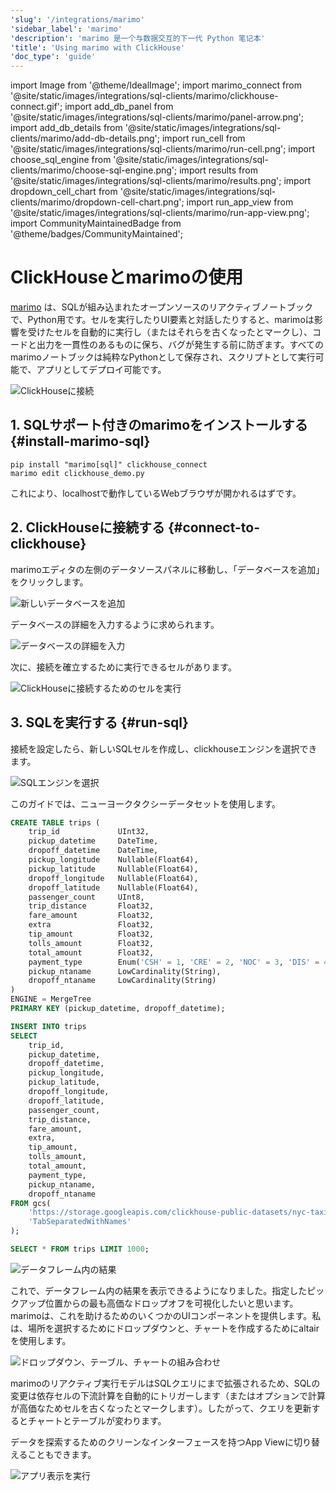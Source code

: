 ```yaml
---
'slug': '/integrations/marimo'
'sidebar_label': 'marimo'
'description': 'marimo 是一个与数据交互的下一代 Python 笔记本'
'title': 'Using marimo with ClickHouse'
'doc_type': 'guide'
---
```


import Image from '@theme/IdealImage';
import marimo_connect from '@site/static/images/integrations/sql-clients/marimo/clickhouse-connect.gif';
import add_db_panel from '@site/static/images/integrations/sql-clients/marimo/panel-arrow.png';
import add_db_details from '@site/static/images/integrations/sql-clients/marimo/add-db-details.png';
import run_cell from '@site/static/images/integrations/sql-clients/marimo/run-cell.png';
import choose_sql_engine from '@site/static/images/integrations/sql-clients/marimo/choose-sql-engine.png';
import results from '@site/static/images/integrations/sql-clients/marimo/results.png';
import dropdown_cell_chart from '@site/static/images/integrations/sql-clients/marimo/dropdown-cell-chart.png';
import run_app_view from '@site/static/images/integrations/sql-clients/marimo/run-app-view.png';
import CommunityMaintainedBadge from '@theme/badges/CommunityMaintained';


# ClickHouseとmarimoの使用

<CommunityMaintainedBadge/>

[marimo](https://marimo.io/) は、SQLが組み込まれたオープンソースのリアクティブノートブックで、Python用です。セルを実行したりUI要素と対話したりすると、marimoは影響を受けたセルを自動的に実行し（またはそれらを古くなったとマークし）、コードと出力を一貫性のあるものに保ち、バグが発生する前に防ぎます。すべてのmarimoノートブックは純粋なPythonとして保存され、スクリプトとして実行可能で、アプリとしてデプロイ可能です。

<Image img={marimo_connect} size="md" border alt="ClickHouseに接続" />

## 1. SQLサポート付きのmarimoをインストールする {#install-marimo-sql}

```shell
pip install "marimo[sql]" clickhouse_connect
marimo edit clickhouse_demo.py
```
これにより、localhostで動作しているWebブラウザが開かれるはずです。

## 2. ClickHouseに接続する {#connect-to-clickhouse}

marimoエディタの左側のデータソースパネルに移動し、「データベースを追加」をクリックします。

<Image img={add_db_panel} size="sm" border alt="新しいデータベースを追加" />

データベースの詳細を入力するように求められます。

<Image img={add_db_details} size="md" border alt="データベースの詳細を入力" />

次に、接続を確立するために実行できるセルがあります。

<Image img={run_cell} size="md" border alt="ClickHouseに接続するためのセルを実行" />

## 3. SQLを実行する {#run-sql}

接続を設定したら、新しいSQLセルを作成し、clickhouseエンジンを選択できます。

<Image img={choose_sql_engine} size="md" border alt="SQLエンジンを選択" />

このガイドでは、ニューヨークタクシーデータセットを使用します。

```sql
CREATE TABLE trips (
    trip_id             UInt32,
    pickup_datetime     DateTime,
    dropoff_datetime    DateTime,
    pickup_longitude    Nullable(Float64),
    pickup_latitude     Nullable(Float64),
    dropoff_longitude   Nullable(Float64),
    dropoff_latitude    Nullable(Float64),
    passenger_count     UInt8,
    trip_distance       Float32,
    fare_amount         Float32,
    extra               Float32,
    tip_amount          Float32,
    tolls_amount        Float32,
    total_amount        Float32,
    payment_type        Enum('CSH' = 1, 'CRE' = 2, 'NOC' = 3, 'DIS' = 4, 'UNK' = 5),
    pickup_ntaname      LowCardinality(String),
    dropoff_ntaname     LowCardinality(String)
)
ENGINE = MergeTree
PRIMARY KEY (pickup_datetime, dropoff_datetime);
```

```sql
INSERT INTO trips
SELECT
    trip_id,
    pickup_datetime,
    dropoff_datetime,
    pickup_longitude,
    pickup_latitude,
    dropoff_longitude,
    dropoff_latitude,
    passenger_count,
    trip_distance,
    fare_amount,
    extra,
    tip_amount,
    tolls_amount,
    total_amount,
    payment_type,
    pickup_ntaname,
    dropoff_ntaname
FROM gcs(
    'https://storage.googleapis.com/clickhouse-public-datasets/nyc-taxi/trips_0.gz',
    'TabSeparatedWithNames'
);
```

```sql
SELECT * FROM trips LIMIT 1000;
```

<Image img={results} size="lg" border alt="データフレーム内の結果" />

これで、データフレーム内の結果を表示できるようになりました。指定したピックアップ位置からの最も高価なドロップオフを可視化したいと思います。marimoは、これを助けるためのいくつかのUIコンポーネントを提供します。私は、場所を選択するためにドロップダウンと、チャートを作成するためにaltairを使用します。

<Image img={dropdown_cell_chart} size="lg" border alt="ドロップダウン、テーブル、チャートの組み合わせ" />

marimoのリアクティブ実行モデルはSQLクエリにまで拡張されるため、SQLの変更は依存セルの下流計算を自動的にトリガーします（またはオプションで計算が高価なためセルを古くなったとマークします）。したがって、クエリを更新するとチャートとテーブルが変わります。

データを探索するためのクリーンなインターフェースを持つApp Viewに切り替えることもできます。

<Image img={run_app_view} size="md" border alt="アプリ表示を実行" />
